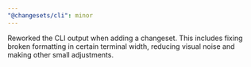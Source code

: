 ```yaml
---
"@changesets/cli": minor
---
```


Reworked the CLI output when adding a changeset. This includes fixing broken formatting in certain terminal width, reducing visual noise and making other small adjustments.
